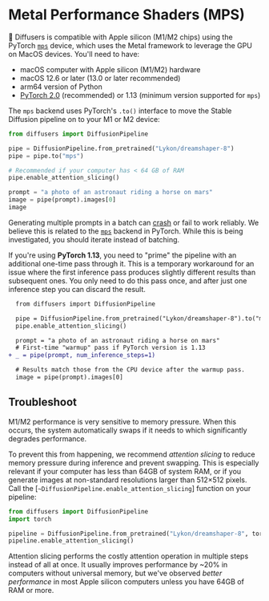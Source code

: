 <!--Copyright 2023 The HuggingFace Team. All rights reserved.

Licensed under the Apache License, Version 2.0 (the "License"); you may not use this file except in compliance with
the License. You may obtain a copy of the License at

http://www.apache.org/licenses/LICENSE-2.0

Unless required by applicable law or agreed to in writing, software distributed under the License is distributed on
an "AS IS" BASIS, WITHOUT WARRANTIES OR CONDITIONS OF ANY KIND, either express or implied. See the License for the
specific language governing permissions and limitations under the License.
-->

# Metal Performance Shaders (MPS)

🤗 Diffusers is compatible with Apple silicon (M1/M2 chips) using the PyTorch [`mps`](https://pytorch.org/docs/stable/notes/mps.html) device, which uses the Metal framework to leverage the GPU on MacOS devices. You'll need to have:

- macOS computer with Apple silicon (M1/M2) hardware
- macOS 12.6 or later (13.0 or later recommended)
- arm64 version of Python
- [PyTorch 2.0](https://pytorch.org/get-started/locally/) (recommended) or 1.13 (minimum version supported for `mps`)

The `mps` backend uses PyTorch's `.to()` interface to move the Stable Diffusion pipeline on to your M1 or M2 device:

```python
from diffusers import DiffusionPipeline

pipe = DiffusionPipeline.from_pretrained("Lykon/dreamshaper-8")
pipe = pipe.to("mps")

# Recommended if your computer has < 64 GB of RAM
pipe.enable_attention_slicing()

prompt = "a photo of an astronaut riding a horse on mars"
image = pipe(prompt).images[0]
image
```

<Tip warning={true}>

Generating multiple prompts in a batch can [crash](https://github.com/huggingface/diffusers/issues/363) or fail to work reliably. We believe this is related to the [`mps`](https://github.com/pytorch/pytorch/issues/84039) backend in PyTorch. While this is being investigated, you should iterate instead of batching.

</Tip>

If you're using **PyTorch 1.13**, you need to "prime" the pipeline with an additional one-time pass through it. This is a temporary workaround for an issue where the first inference pass produces slightly different results than subsequent ones. You only need to do this pass once, and after just one inference step you can discard the result.

```diff
  from diffusers import DiffusionPipeline

  pipe = DiffusionPipeline.from_pretrained("Lykon/dreamshaper-8").to("mps")
  pipe.enable_attention_slicing()

  prompt = "a photo of an astronaut riding a horse on mars"
  # First-time "warmup" pass if PyTorch version is 1.13
+ _ = pipe(prompt, num_inference_steps=1)

  # Results match those from the CPU device after the warmup pass.
  image = pipe(prompt).images[0]
```

## Troubleshoot

M1/M2 performance is very sensitive to memory pressure. When this occurs, the system automatically swaps if it needs to which significantly degrades performance.

To prevent this from happening, we recommend *attention slicing* to reduce memory pressure during inference and prevent swapping. This is especially relevant if your computer has less than 64GB of system RAM, or if you generate images at non-standard resolutions larger than 512×512 pixels. Call the [`~DiffusionPipeline.enable_attention_slicing`] function on your pipeline:

```py
from diffusers import DiffusionPipeline
import torch

pipeline = DiffusionPipeline.from_pretrained("Lykon/dreamshaper-8", torch_dtype=torch.float16, variant="fp16", use_safetensors=True).to("mps")
pipeline.enable_attention_slicing()
```

Attention slicing performs the costly attention operation in multiple steps instead of all at once. It usually improves performance by ~20% in computers without universal memory, but we've observed *better performance* in most Apple silicon computers unless you have 64GB of RAM or more.
